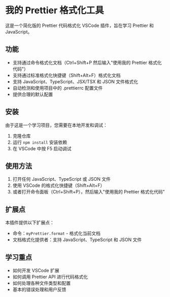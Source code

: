 # 我的 Prettier 格式化工具

这是一个简化版的 Prettier 代码格式化 VSCode 插件，旨在学习 Prettier 和 JavaScript。

## 功能

- 支持通过命令格式化文档（Ctrl+Shift+P 然后输入"使用我的 Prettier 格式化代码"）
- 支持通过标准格式化快捷键（Shift+Alt+F）格式化文档
- 支持 JavaScript、TypeScript、JSX/TSX 和 JSON 文件格式化
- 自动检测和使用项目中的 .prettierrc 配置文件
- 提供合理的默认配置

## 安装

由于这是一个学习项目，您需要在本地开发和调试：

1. 克隆仓库
2. 运行 `npm install` 安装依赖
3. 在 VSCode 中按 F5 启动调试

## 使用方法

1. 打开任何 JavaScript、TypeScript 或 JSON 文件
2. 使用 VSCode 的格式化快捷键（Shift+Alt+F）
3. 或者打开命令面板（Ctrl+Shift+P），然后输入"使用我的 Prettier 格式化代码"

## 扩展点

本插件提供以下扩展点：

- 命令：`myPrettier.format` - 格式化当前文档
- 文档格式化提供者：支持 JavaScript、TypeScript 和 JSON 文件

## 学习重点

- 如何开发 VSCode 扩展
- 如何调用 Prettier API 进行代码格式化
- 如何处理各种文件类型和配置
- 基本的错误处理和用户反馈 